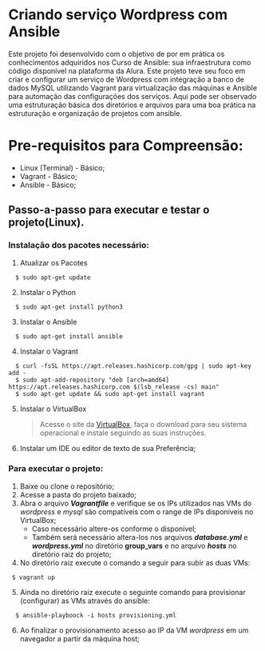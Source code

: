 # Criando serviço Wordpress com Ansible
<p>Este projeto foi desenvolvido com o objetivo de por em prática os conhecimentos adquiridos nos Curso de Ansible: sua infraestrutura como código disponível na plataforma da Alura. Este projeto teve seu foco em criar e configurar um serviço de Wordpress com integração a banco de dados MySQL utilizando Vagrant para virtualização das máquinas e Ansible para automação das configurações dos serviços. Aqui pode ser observado uma estruturação básica dos diretórios e arquivos para uma boa prática na estruturação e organização de projetos com ansible.</p>

# Pre-requisitos para Compreensão:
 - Linux (Terminal) - Básico;
 - Vagrant - Básico;
 - Ansible - Básico;


## Passo-a-passo para executar e testar o projeto(Linux).
### Instalação dos pacotes necessário:
 1. Atualizar os Pacotes
  ```
    $ sudo apt-get update
  ```

 2. Instalar o Python
  ```
    $ sudo apt-get install python3
  ```

 3. Instalar o Ansible
  ```
    $ sudo apt-get install ansible
  ```

 4. Instalar o Vagrant
  ```
    $ curl -fsSL https://apt.releases.hashicorp.com/gpg | sudo apt-key add -
    $ sudo apt-add-repository "deb [arch=amd64] https://apt.releases.hashicorp.com $(lsb_release -cs) main"
    $ sudo apt-get update && sudo apt-get install vagrant
  ```

 5. Instalar o VirtualBox
    >Acesse o site da [VirtualBox](https://www.virtualbox.org/), faça o download para seu sistema operacional e instale seguindo as suas instruções.

 6. Instalar um IDE ou editor de texto de sua Preferência;


### Para executar o projeto:
 1. Baixe ou clone o repositório;
 2. Acesse a pasta do projeto baixado;
 3. Abra o arquivo ***Vagrantfile*** e verifique se os IPs utilizados nas VMs do *wordpress* e *mysql* são compatíveis com o range de IPs disponíveis no VirtualBox;
    - Caso necessário altere-os conforme o disponível;
    - Também será necessário altera-los nos arquivos ***database.yml*** e ***wordpress.yml*** no diretório __group_vars__ e no arquivo ***hosts*** no diretório raiz do projeto;
 4. No diretório raiz execute o comando a seguir para subir as duas VMs:
  ```
   $ vagrant up
  ```
 5. Ainda no diretório raiz execute o seguinte comando para provisionar (configurar) as VMs através do ansible:
  ```
    $ ansible-playboock -i hosts provisioning.yml
  ```
 6. Ao finalizar o provisionamento acesso ao IP da VM *wordpress* em um navegador a partir da máquina host;
